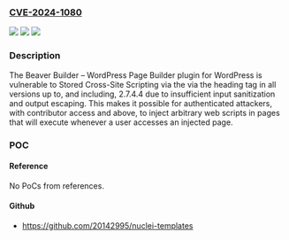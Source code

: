 ### [CVE-2024-1080](https://cve.mitre.org/cgi-bin/cvename.cgi?name=CVE-2024-1080)
![](https://img.shields.io/static/v1?label=Product&message=Beaver%20Builder%20%E2%80%93%20WordPress%20Page%20Builder&color=blue)
![](https://img.shields.io/static/v1?label=Version&message=*%3C%3D%202.7.4.4%20&color=brighgreen)
![](https://img.shields.io/static/v1?label=Vulnerability&message=CWE-80%20Improper%20Neutralization%20of%20Script-Related%20HTML%20Tags%20in%20a%20Web%20Page%20(Basic%20XSS)&color=brighgreen)

### Description

The Beaver Builder – WordPress Page Builder plugin for WordPress is vulnerable to Stored Cross-Site Scripting via the via the heading tag in all versions up to, and including, 2.7.4.4 due to insufficient input sanitization and output escaping. This makes it possible for authenticated attackers, with contributor access and above, to inject arbitrary web scripts in pages that will execute whenever a user accesses an injected page.

### POC

#### Reference
No PoCs from references.

#### Github
- https://github.com/20142995/nuclei-templates

